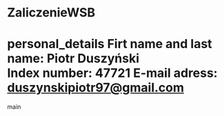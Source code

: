 # ZaliczenieWSB
 personal_details
Firt name and last name: Piotr Duszyński  
Index number: 47721
E-mail adress: duszynskipiotr97@gmail.com
=======
 main
